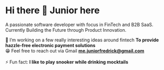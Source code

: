 # Hi there 👋 Junior here

A passionate software developer with focus in FinTech and B2B SaaS. Currently Building the Future through Product Innovation.

💫 I’m working on a few really interesting ideas around fintech **To provide hazzle-free electronic payment solutions**
<br> 
😁 Feel free to reach out via Gmail **me.juniorfredrick@gmail.com**  
<br>
⚡ Fun fact: **I like to play snooker while drinking mocktails**



